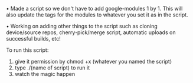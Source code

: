 • Made a script so we don't have to add google-modules 1 by 1. This will also update the tags for the modules to whatever you set it as in the script.

• Working on adding other things to the script such as cloning device/source repos, cherry-pick/merge script, automatic uploads on successful builds, etc!

To run this script:
1. give it permission by chmod +x (whatever you named the script)
2. type ./(name of script) to run it
3. watch the magic happen
